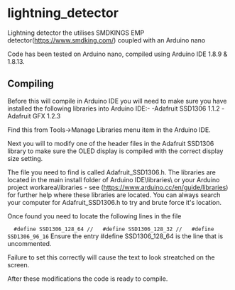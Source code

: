 # lightning_detector
Lightning detector the utilises SMDKINGS EMP detector(https://www.smdking.com/) coupled with an Arduino nano

Code has been tested on Arduino nano, compiled using Arduino IDE 1.8.9 & 1.8.13.

## Compiling
Before this will compile in Arduino IDE you will need to make sure you have installed the following libraries into Arduino IDE:-
-Adafruit SSD1306 1.1.2
-Adafruit GFX 1.2.3

Find this from Tools->Manage Libraries menu item in the Arduino IDE.

Next you will to modify one of the header files in the Adafruit SSD1306 library to make sure the OLED display is compiled with the correct display size setting.

The file you need to find is called Adafruit_SSD1306.h. The libraries are located in the main install folder of Arduino IDE\libraries\ or your Arduino project workarea\libraries - see (https://www.arduino.cc/en/guide/libraries) for further help where these libraries are located.
You can always search your computer for Adafruit_SSD1306.h to try and brute force it's location.

Once found you need to locate the following lines in the file

`   #define SSD1306_128_64
//   #define SSD1306_128_32
//   #define SSD1306_96_16
`
Ensure the entry #define SSD1306_128_64 is the line that is uncommented.

Failure to set this correctly will cause the text to look streatched on the screen.

After these modifications the code is ready to compile.



